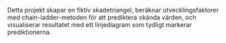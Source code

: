 Detta projekt skapar en fiktiv skadetriangel, beräknar utvecklingsfaktorer med chain-ladder-metoden för att prediktera okända värden, och visualiserar resultatet med ett linjediagram som tydligt markerar prediktionerna.
